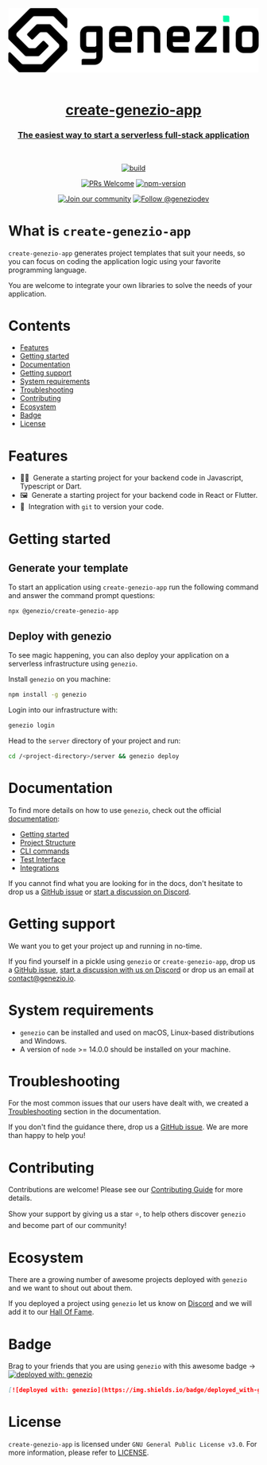 <div align="center"> <a href="https://genez.io/">

<picture>
  <source media="(prefers-color-scheme: dark)" srcset="https://github.com/genez-io/graphics/raw/HEAD/svg/Logo_Genezio_White.svg">
  <source media="(prefers-color-scheme: light)" srcset="https://github.com/genez-io/graphics/raw/HEAD/svg/Logo_Genezio_Black.svg">
  <img alt="genezio logo" src="https://github.com/genez-io/graphics/raw/HEAD/svg/Logo_Genezio_Black.svg">
</picture>

</div>

<br>

<div align="center">
<h1>create-genezio-app</h1><h3>The easiest way to start a serverless full-stack application</h3>
</div>

<br>

<div align="center">

[![build](https://github.com/genez-io/create-genezio-app/actions/workflows/build.yaml/badge.svg)](https://github.com/genez-io/create-genezio-app/actions/workflows/build.yaml)

[![PRs Welcome](https://img.shields.io/badge/PRs-welcome-brightgreen.svg?style=flat&color=62C353)](https://github.com/Genez-io/create-genezio-app/blob/master/CONTRIBUTING.md)
[![npm-version](https://img.shields.io/npm/v/@genezio/create-genezio-app.svg?style=flat&label=npm-package-version&color=62C353)](https://www.npmjs.com/package/@genezio/create-genezio-app)
<!-- [![npm-downloads](https://img.shields.io/npm/dm/create-genezio-app.svg?style=flat&label=npm-downloads&color=62C353)](https://www.npmjs.com/package/create-genezio-app)
-->

</div>

<div align="center">

[![Join our community](https://img.shields.io/discord/1024296197575422022?style=social&label=Join%20our%20community%20&logo=discord&labelColor=6A7EC2)](https://discord.gg/uc9H5YKjXv)
[![Follow @geneziodev](https://img.shields.io/twitter/url/https/twitter.com/geneziodev.svg?style=social&label=Follow%20%40geneziodev)](https://twitter.com/geneziodev)

</div>

# What is `create-genezio-app`

`create-genezio-app` generates project templates that suit your needs, so you can focus on coding the application logic using your favorite programming language.

You are welcome to integrate your own libraries to solve the needs of your application.

# Contents
  - [Features](#features)
  - [Getting started](#getting-started)
  - [Documentation](#documentation)
  - [Getting support](#getting-support)
  - [System requirements](#system-requirements)
  - [Troubleshooting](#troubleshooting)
  - [Contributing](#contributing)
  - [Ecosystem](#ecosystem)
  - [Badge](#badge)
  - [License](#license)

# Features

- 👩‍💻&nbsp; Generate a starting project for your backend code in Javascript, Typescript or Dart.
- 🖼️&nbsp; Generate a starting project for your backend code in React or Flutter.
- 🔨&nbsp; Integration with `git` to version your code.

# Getting started

## Generate your template

To start an application using `create-genezio-app` run the following command and answer the command prompt questions:

```bash
npx @genezio/create-genezio-app
```

## Deploy with genezio

To see magic happening, you can also deploy your application on a serverless infrastructure using `genezio`.

Install `genezio` on you machine:
```bash
npm install -g genezio
```

Login into our infrastructure with:
```bash
genezio login
```

Head to the `server` directory of your project and run:
```bash
cd /<project-directory>/server && genezio deploy
```

# Documentation

To find more details on how to use `genezio`, check out the official [documentation](https://genez.io/docs):

- [Getting started](https://docs.genez.io/genezio-documentation/getting-started)
- [Project Structure](https://docs.genez.io/genezio-documentation/project-structure)
- [CLI commands](https://docs.genez.io/genezio-documentation/cli-tool)
- [Test Interface](https://docs.genez.io/genezio-documentation/test-interface)
- [Integrations](https://docs.genez.io/genezio-documentation/integrations)

If you cannot find what you are looking for in the docs, don't hesitate to drop us a [GitHub issue](https://github.com/Genez-io/genezio/issues) or [start a discussion on Discord](https://discord.gg/uc9H5YKjXv).

# Getting support

We want you to get your project up and running in no-time.

If you find yourself in a pickle using `genezio` or `create-genezio-app`, drop us a [GitHub issue](https://github.com/Genez-io/create-genezio-app/issues), [start a discussion with us on Discord](https://discord.gg/uc9H5YKjXv) or drop us an email at [contact@genezio.io](contact@genezio.io).

# System requirements

- `genezio` can be installed and used on macOS, Linux-based distributions and Windows.
- A version of `node` >= 14.0.0 should be installed on your machine.

# Troubleshooting

For the most common issues that our users have dealt with, we created a [Troubleshooting](https://docs.genez.io/genezio-documentation/troubleshooting) section in the documentation.

If you don't find the guidance there, drop us a [GitHub issue](https://github.com/Genez-io/create-genezio-app/issues). We are more than happy to help you!

# Contributing

Contributions are welcome! Please see our [Contributing Guide](CONTRIBUTING.md) for more details.

Show your support by giving us a star :star:, to help others discover `genezio` and become part of our community!

# Ecosystem

There are a growing number of awesome projects deployed with `genezio` and we want to shout out about them.

If you deployed a project using `genezio` let us know on [Discord](https://discord.gg/uc9H5YKjXv) and we will add it to our [Hall Of Fame](https://github.com/Genez-io/genezio#hall-of-fame).

# Badge

Brag to your friends that you are using `genezio` with this awesome badge -> [![deployed with: genezio](https://img.shields.io/badge/deployed_with-genezio-6742c1.svg?labelColor=62C353&style=flat)](https://github.com/genez-io/genezio)

```md
[![deployed with: genezio](https://img.shields.io/badge/deployed_with-genezio-6742c1.svg?labelColor=62C353&style=flat)](https://github.com/genez-io/genezio)
```

# License

`create-genezio-app` is licensed under `GNU General Public License v3.0`. For more information, please refer to [LICENSE](LICENSE).
